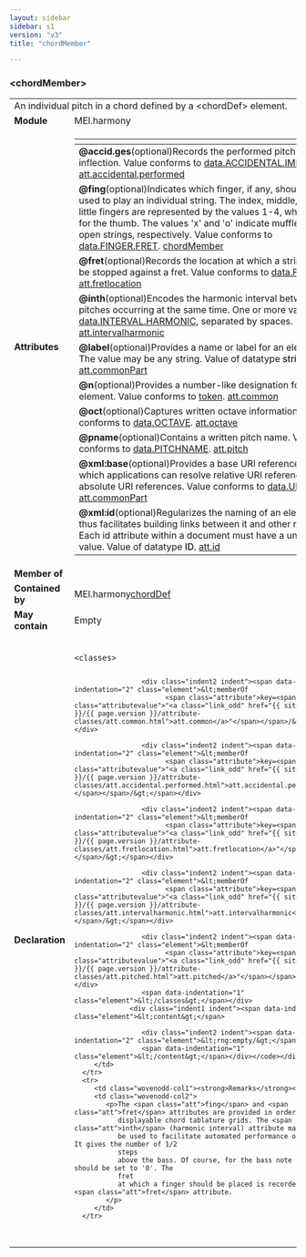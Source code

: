 ```yaml
---
layout: sidebar
sidebar: s1
version: "v3"
title: "chordMember"

---
```


<div class="elementSpec">
   <h3 id="chordMember">&lt;chordMember&gt;</h3>
   <table class="wovenodd">
      <tr>
         <td colspan="2" class="wovenodd-col2">An individual pitch in a chord defined by a &lt;chordDef&gt; element.</td>
      </tr>
      <tr>
         <td class="wovenodd-col1"><strong>Module</strong></td>
         <td class="wovenodd-col2">MEI.harmony</td>
      </tr>
      <tr>
         <td class="wovenodd-col1"><strong>Attributes</strong></td>
         <td class="wovenodd-col2">
            <table class="table table-striped">
               <thead>
                  <tr>
                     <th></th>
                  </tr>
               </thead>
               <tbody>
                  <tr>
                     <td>
                        <div class="attributeDef"><span class="attribute"><strong>@accid.ges</strong></span><span class="attributeUsage">(optional)</span><span class="attributeDesc">Records the performed pitch inflection.</span>
                           Value conforms to <a class="link_odd_classSpec" href="{{ site.baseurl }}/{{ page.version }}/data-types/data.accidental.implicit.html">data.ACCIDENTAL.IMPLICIT</a>.
                           <span class="attributeClasses"><a class="link_odd" href="{{ site.baseurl }}/{{ page.version }}/attribute-classes/att.accidental.performed.html">att.accidental.performed</a></span></div>
                     </td>
                  </tr>
                  <tr>
                     <td>
                        <div class="attributeDef"><span class="attribute"><strong>@fing</strong></span><span class="attributeUsage">(optional)</span><span class="attributeDesc">Indicates which finger, if any, should be used to play an individual string. The
                              index, middle, ring, and little fingers are represented by the values 1-4, while 't'
                              is
                              for the thumb. The values 'x' and 'o' indicate muffled and open strings,
                              respectively.</span>
                           Value conforms to <a class="link_odd_classSpec" href="{{ site.baseurl }}/{{ page.version }}/data-types/data.finger.fret.html">data.FINGER.FRET</a>.
                           <span class="attributeClasses"><a class="link_odd" href="{{ site.baseurl }}/{{ page.version }}/attribute-classes/chordmember.html">chordMember</a></span></div>
                     </td>
                  </tr>
                  <tr>
                     <td>
                        <div class="attributeDef"><span class="attribute"><strong>@fret</strong></span><span class="attributeUsage">(optional)</span><span class="attributeDesc">Records the location at which a string should be stopped against a fret.</span>
                           Value conforms to <a class="link_odd_classSpec" href="{{ site.baseurl }}/{{ page.version }}/data-types/data.fret.html">data.FRET</a>.
                           <span class="attributeClasses"><a class="link_odd" href="{{ site.baseurl }}/{{ page.version }}/attribute-classes/att.fretlocation.html">att.fretlocation</a></span></div>
                     </td>
                  </tr>
                  <tr>
                     <td>
                        <div class="attributeDef"><span class="attribute"><strong>@inth</strong></span><span class="attributeUsage">(optional)</span><span class="attributeDesc">Encodes the harmonic interval between pitches occurring at the same time.</span>
                           One or more values from <a class="link_odd_classSpec" href="{{ site.baseurl }}/{{ page.version }}/data-types/data.interval.harmonic.html">data.INTERVAL.HARMONIC</a>, separated by spaces.
                           <span class="attributeClasses"><a class="link_odd" href="{{ site.baseurl }}/{{ page.version }}/attribute-classes/att.intervalharmonic.html">att.intervalharmonic</a></span></div>
                     </td>
                  </tr>
                  <tr>
                     <td>
                        <div class="attributeDef"><span class="attribute"><strong>@label</strong></span><span class="attributeUsage">(optional)</span><span class="attributeDesc">Provides a name or label for an element. The value may be any string.</span>
                           Value of datatype <span style="font-weight: 500;">string</span>.
                           <span class="attributeClasses"><a class="link_odd" href="{{ site.baseurl }}/{{ page.version }}/attribute-classes/att.commonpart.html">att.commonPart</a></span></div>
                     </td>
                  </tr>
                  <tr>
                     <td>
                        <div class="attributeDef"><span class="attribute"><strong>@n</strong></span><span class="attributeUsage">(optional)</span><span class="attributeDesc">Provides a number-like designation for an element.</span>
                           Value conforms to <a class="link_odd_classSpec" href="{{ site.baseurl }}/{{ page.version }}/data-types/token.html">token</a>.
                           <span class="attributeClasses"><a class="link_odd" href="{{ site.baseurl }}/{{ page.version }}/attribute-classes/att.common.html">att.common</a></span></div>
                     </td>
                  </tr>
                  <tr>
                     <td>
                        <div class="attributeDef"><span class="attribute"><strong>@oct</strong></span><span class="attributeUsage">(optional)</span><span class="attributeDesc">Captures written octave information.</span>
                           Value conforms to <a class="link_odd_classSpec" href="{{ site.baseurl }}/{{ page.version }}/data-types/data.octave.html">data.OCTAVE</a>.
                           <span class="attributeClasses"><a class="link_odd" href="{{ site.baseurl }}/{{ page.version }}/attribute-classes/att.octave.html">att.octave</a></span></div>
                     </td>
                  </tr>
                  <tr>
                     <td>
                        <div class="attributeDef"><span class="attribute"><strong>@pname</strong></span><span class="attributeUsage">(optional)</span><span class="attributeDesc">Contains a written pitch name.</span>
                           Value conforms to <a class="link_odd_classSpec" href="{{ site.baseurl }}/{{ page.version }}/data-types/data.pitchname.html">data.PITCHNAME</a>.
                           <span class="attributeClasses"><a class="link_odd" href="{{ site.baseurl }}/{{ page.version }}/attribute-classes/att.pitch.html">att.pitch</a></span></div>
                     </td>
                  </tr>
                  <tr>
                     <td>
                        <div class="attributeDef"><span class="attribute"><strong>@xml:base</strong></span><span class="attributeUsage">(optional)</span><span class="attributeDesc">Provides a base URI reference with which applications can resolve relative URI
                              references into absolute URI references.</span>
                           Value conforms to <a class="link_odd_classSpec" href="{{ site.baseurl }}/{{ page.version }}/data-types/data.uri.html">data.URI</a>.
                           <span class="attributeClasses"><a class="link_odd" href="{{ site.baseurl }}/{{ page.version }}/attribute-classes/att.commonpart.html">att.commonPart</a></span></div>
                     </td>
                  </tr>
                  <tr>
                     <td>
                        <div class="attributeDef"><span class="attribute"><strong>@xml:id</strong></span><span class="attributeUsage">(optional)</span><span class="attributeDesc">Regularizes the naming of an element and thus facilitates building links between it
                              and other resources. Each id attribute within a document must have a unique
                              value.</span>
                           Value of datatype <span style="font-weight: 500;">ID</span>.
                           <span class="attributeClasses"><a class="link_odd" href="{{ site.baseurl }}/{{ page.version }}/attribute-classes/att.id.html">att.id</a></span></div>
                     </td>
                  </tr>
               </tbody>
            </table>
         </td>
      </tr>
      <tr>
         <td class="wovenodd-col1"><strong>Member of</strong></td>
         <td class="wovenodd-col2">
            <div class="parent"></div>
         </td>
      </tr>
      <tr>
         <td class="wovenodd-col1"><strong>Contained by</strong></td>
         <td class="wovenodd-col2">
            <div class="parent">
               <div class="specChildren">
                  <div class="specChild"><span class="specChildModule">MEI.harmony</span><span class="specChildElements"><a class="link_odd_elementSpec" href="{{ site.baseurl }}/{{ page.version }}/elements/chordDef.html">chordDef</a></span></div>
               </div>
            </div>
         </td>
      </tr>
      <tr>
         <td class="wovenodd-col1"><strong>May contain</strong></td>
         <td class="wovenodd-col2">
            <div class="specChild"><span class="specChildModule">Empty</span><span class="specChildElements"></span></div>
         </td>
      </tr>
      <tr>
         <td class="wovenodd-col1"><strong>Declaration</strong></td>
         <td class="wovenodd-col2">
            <div class="code" xml:space="preserve" data-lang="ODD"><code>
                  <div class="indent1 indent"><span data-indentation="1" class="element">&lt;classes&gt;</span>
                     
                     <div class="indent2 indent"><span data-indentation="2" class="element">&lt;memberOf
                           <span class="attribute">key=<span class="attributevalue">"<a class="link_odd" href="{{ site.baseurl }}/{{ page.version }}/attribute-classes/att.common.html">att.common</a>"</span></span>/&gt;</span></div>
                     
                     <div class="indent2 indent"><span data-indentation="2" class="element">&lt;memberOf
                           <span class="attribute">key=<span class="attributevalue">"<a class="link_odd" href="{{ site.baseurl }}/{{ page.version }}/attribute-classes/att.accidental.performed.html">att.accidental.performed</a>"</span></span>/&gt;</span></div>
                     
                     <div class="indent2 indent"><span data-indentation="2" class="element">&lt;memberOf
                           <span class="attribute">key=<span class="attributevalue">"<a class="link_odd" href="{{ site.baseurl }}/{{ page.version }}/attribute-classes/att.fretlocation.html">att.fretlocation</a>"</span></span>/&gt;</span></div>
                     
                     <div class="indent2 indent"><span data-indentation="2" class="element">&lt;memberOf
                           <span class="attribute">key=<span class="attributevalue">"<a class="link_odd" href="{{ site.baseurl }}/{{ page.version }}/attribute-classes/att.intervalharmonic.html">att.intervalharmonic</a>"</span></span>/&gt;</span></div>
                     
                     <div class="indent2 indent"><span data-indentation="2" class="element">&lt;memberOf
                           <span class="attribute">key=<span class="attributevalue">"<a class="link_odd" href="{{ site.baseurl }}/{{ page.version }}/attribute-classes/att.pitched.html">att.pitched</a>"</span></span>/&gt;</span></div>
                     <span data-indentation="1" class="element">&lt;/classes&gt;</span></div>
                  <div class="indent1 indent"><span data-indentation="1" class="element">&lt;content&gt;</span>
                     
                     <div class="indent2 indent"><span data-indentation="2" class="element">&lt;rng:empty/&gt;</span></div>
                     <span data-indentation="1" class="element">&lt;/content&gt;</span></div></code></div>
         </td>
      </tr>
      <tr>
         <td class="wovenodd-col1"><strong>Remarks</strong></td>
         <td class="wovenodd-col2">
            <p>The <span class="att">fing</span> and <span class="att">fret</span> attributes are provided in order to create
               displayable chord tablature grids. The <span class="att">inth</span> (harmonic interval) attribute may
               be used to facilitate automated performance of a chord. It gives the number of 1/2
               steps
               above the bass. Of course, for the bass note itself, inth should be set to '0'. The
               fret
               at which a finger should be placed is recorded in the <span class="att">fret</span> attribute.
            </p>
         </td>
      </tr>
   </table>
</div>